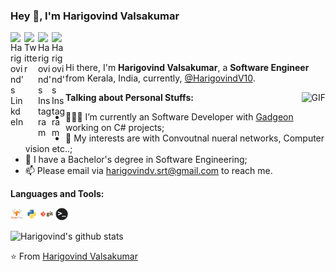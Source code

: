 ### Hey 👋, I'm Harigovind Valsakumar

<a href="https://www.linkedin.com/in/harigovind-valsakumar-41bb59161/">
  <img align="left" alt="Harigovind's LinkdeIn" width="22px" src="https://cdn.jsdelivr.net/npm/simple-icons@v3/icons/linkedin.svg" />
</a>
<a href="https://www.twitter.com/HValsakumar">
  <img align="left" alt="Twitter" width="22px" src="https://cdn.jsdelivr.net/npm/simple-icons@3.1.0/icons/twitter.svg" />
</a>
<a href="https://www.instagram.com/harigovindvalsakumar/">
  <img align="left" alt="Harigovind's Instagram" width="22px" src="https://cdn.jsdelivr.net/npm/simple-icons@v3/icons/instagram.svg" />
</a>
<a href="https://www.facebook.com/harigovind.valsakumar.5">
  <img align="left" alt="Harigovind's Instagram" width="22px" src="https://cdn.jsdelivr.net/npm/simple-icons@v3/icons/facebook.svg" />
</a>

<br />
<br />

Hi there, I'm **Harigovind Valsakumar**, a **Software Engineer** from Kerala, India, currently,
[@HarigovindV10](https://github.com/HarigovindV10).

  <img align="right" alt="GIF" src="https://i.pinimg.com/originals/e4/26/70/e426702edf874b181aced1e2fa5c6cde.gif" />

**Talking about Personal Stuffs:**

- 👨🏽‍💻 I’m currently an Software Developer with [Gadgeon](https://www.gadgeon.com/) working on C# projects;
- 🤔 My interests are with Convoutnal nueral networks, Computer vision etc..;
- 💼 I have a Bachelor's degree in Software Engineering;
- 📫 Please email via harigovindv.srt@gmail.com to reach me.


**Languages and Tools:**  

<code><img height="20" src="https://raw.githubusercontent.com/github/explore/80688e429a7d4ef2fca1e82350fe8e3517d3494d/topics/tensorflow/tensorflow.png"></code>
<code><img height="20" src="https://raw.githubusercontent.com/github/explore/80688e429a7d4ef2fca1e82350fe8e3517d3494d/topics/python/python.png"></code>
<code><img height="20" src="https://raw.githubusercontent.com/github/explore/80688e429a7d4ef2fca1e82350fe8e3517d3494d/topics/git/git.png"></code>
<code><img height="20" src="https://raw.githubusercontent.com/github/explore/80688e429a7d4ef2fca1e82350fe8e3517d3494d/topics/terminal/terminal.png"></code>

![Harigovind's github stats](https://github-readme-stats.vercel.app/api?username=HarigovindV10&show_icons=true&hide_border=true)

⭐️ From [Harigovind Valsakumar](https://github.com/HarigovindV10)
